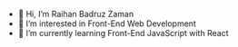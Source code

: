 - 👋 Hi, I’m Raihan Badruz Zaman
- 👀 I’m interested in Front-End Web Development
- 🌱 I’m currently learning Front-End JavaScript with React

<!---
raihanbadruz/raihanbadruz is a ✨ special ✨ repository because its `README.md` (this file) appears on your GitHub profile.
You can click the Preview link to take a look at your changes.
--->
